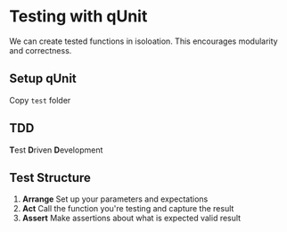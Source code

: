 Testing with qUnit
===

We can create tested functions in isoloation. This encourages modularity and correctness.

## Setup qUnit

Copy `test` folder

## TDD

**T**est **D**riven **D**evelopment

## Test Structure

1. **Arrange** Set up your parameters and expectations
1. **Act** Call the function you're testing and capture the result
1. **Assert** Make assertions about what is expected valid result


